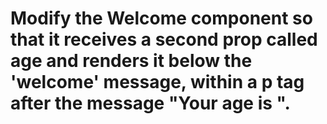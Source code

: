 # Modify the Welcome component so that it receives a second prop called age and renders it below the 'welcome' message, within a p tag after the message "Your age is ".

